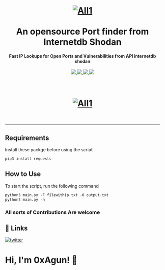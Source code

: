 <h1 align="center">
  <br>
  <a href="https://github.com/0xAgun/idb-shodan"><img src="https://i.imgur.com/aklJIHX.png" alt="All1"></a></br>
  <br>
    An opensource Port finder from Internetdb Shodan
  <br>
</h1>
<h4 align="center">Fast IP Lookups for Open Ports and Vulnerabilities from API internetdb shodan</h4>
<p align="center">
  <a href="https://github.com/0xAgun/grafana_lfi/">
    <img src="https://img.shields.io/badge/version-1.8.7-brightgreen?style=for-the-badge&logo=appveyor">
  </a>
  <a href="https://github.com/0xAgun/grafana_lfi/">
      <img src="https://img.shields.io/badge/python-3x-orange?style=for-the-badge&logo=appveyor">
  </a>
  <a href="https://github.com/0xAgun/grafana_lfi/">
      <img src="https://img.shields.io/badge/license-0xAgun-informational?style=for-the-badge&logo=appveyor">
  </a>
    <a href="https://github.com/0xAgun/grafana_lfi/">
      <img src="https://img.shields.io/github/forks/0xAgun/idb-shodan?style=for-the-badge">
  </a>
</p>
<h1 align="center">
  <br>
  <a href="https://github.com/JoyGhoshs/0install"><img src="https://i.imgur.com/VCTj7UO.png" alt="All1"></a>
  <br>
  <br>
</h1>

<hr>


## Requirements

Install these packge before using the script

```bash
pip3 install requests
```

## How to Use

To start the script, run the following command

```py
python3 main.py -F filewithip.txt -O output.txt
python3 main.py -h
```

### All sorts of Contributions Are welcome

## 🔗 Links
[![twitter](https://img.shields.io/badge/twitter-1DA1F2?style=for-the-badge&logo=twitter&logoColor=white)](https://twitter.com/myselfAshraful)

  
# Hi, I'm 0xAgun! 👋
